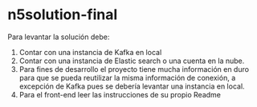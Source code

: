 # n5solution-final

Para levantar la solución debe:

1. Contar con una instancia de Kafka en local
2. Contar con una instancia de Elastic search o una cuenta en la nube.
3. Para fines de desarrollo el proyecto tiene mucha información en duro para que se pueda reutilizar la misma información de conexión, a excepción de Kafka pues se debería levantar una instancia en local.
4. Para el front-end leer las instrucciones de su propio Readme
